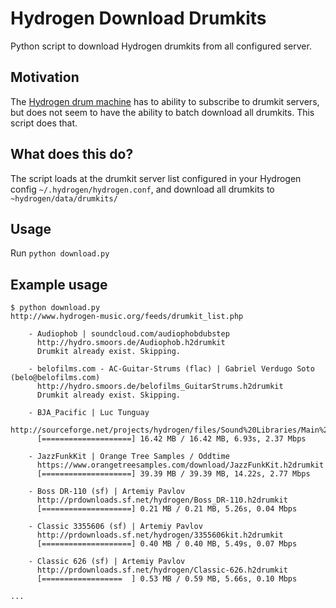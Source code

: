 # Hydrogen Download Drumkits
Python script to download Hydrogen drumkits from all configured server.

## Motivation
The [Hydrogen drum machine](https://github.com/hydrogen-music/hydrogen) has to ability to subscribe to drumkit servers, but does not seem to have the ability to batch download all drumkits. This script does that.

## What does this do?
The script loads at the drumkit server list configured in your Hydrogen config `~/.hydrogen/hydrogen.conf`, and download all drumkits to `~hydrogen/data/drumkits/`

## Usage
Run `python download.py`

## Example usage
```
$ python download.py
http://www.hydrogen-music.org/feeds/drumkit_list.php

    - Audiophob | soundcloud.com/audiophobdubstep
      http://hydro.smoors.de/Audiophob.h2drumkit
      Drumkit already exist. Skipping.

    - belofilms.com - AC-Guitar-Strums (flac) | Gabriel Verdugo Soto (belo@belofilms.com)
      http://hydro.smoors.de/belofilms_GuitarStrums.h2drumkit
      Drumkit already exist. Skipping.

    - BJA_Pacific | Luc Tunguay
      http://sourceforge.net/projects/hydrogen/files/Sound%20Libraries/Main%20sound%20libraries/BJA_Pacific.h2drumkit
      [====================] 16.42 MB / 16.42 MB, 6.93s, 2.37 Mbps

    - JazzFunkKit | Orange Tree Samples / Oddtime
      https://www.orangetreesamples.com/download/JazzFunkKit.h2drumkit
      [====================] 39.39 MB / 39.39 MB, 14.22s, 2.77 Mbps

    - Boss DR-110 (sf) | Artemiy Pavlov
      http://prdownloads.sf.net/hydrogen/Boss_DR-110.h2drumkit
      [====================] 0.21 MB / 0.21 MB, 5.26s, 0.04 Mbps

    - Classic 3355606 (sf) | Artemiy Pavlov
      http://prdownloads.sf.net/hydrogen/3355606kit.h2drumkit
      [====================] 0.40 MB / 0.40 MB, 5.49s, 0.07 Mbps

    - Classic 626 (sf) | Artemiy Pavlov
      http://prdownloads.sf.net/hydrogen/Classic-626.h2drumkit
      [==================  ] 0.53 MB / 0.59 MB, 5.66s, 0.10 Mbps

...
```
